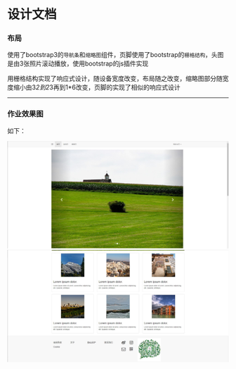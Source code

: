 设计文档
=================

### 布局

使用了bootstrap3的`导航条`和`缩略图`组件，页脚使用了bootstrap的`栅格结构`，头图是由3张照片滚动播放，使用bootstrap的js插件实现

用栅格结构实现了响应式设计，随设备宽度改变，布局随之改变，缩略图部分随宽度缩小由3*2到2*3再到1*6改变，页脚的实现了相似的响应式设计

-----------------

### 作业效果图

如下：

![sample](https://github.com/Clarity-1021/SOFT130002_lab/raw/master/lab4/images/home_1.JPG)
![sample](https://github.com/Clarity-1021/SOFT130002_lab/raw/master/lab4/images/home_2.JPG)
